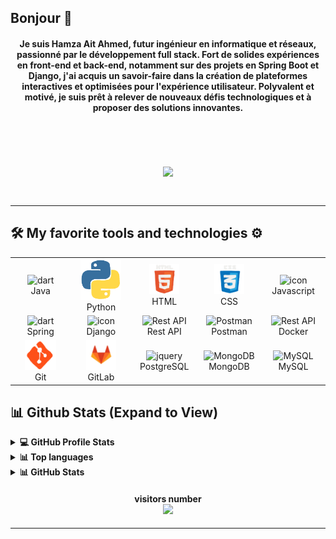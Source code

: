 ## Bonjour 👋

<h4 align="center">Je suis Hamza Ait Ahmed, futur ingénieur en informatique et réseaux, passionné par le développement full stack. Fort de solides expériences en front-end et back-end, notamment sur des projets en Spring Boot et Django, j'ai acquis un savoir-faire dans la création de plateformes interactives et optimisées pour l'expérience utilisateur. Polyvalent et motivé, je suis prêt à relever de nouveaux défis technologiques et à proposer des solutions innovantes.</h4>
<br>

<h1 align="center"><img src="https://github-profile-summary-cards.vercel.app/api/cards/profile-details?username=HamzaAitAhmed&theme=github_dark" /><h1/>

<hr/>

## 🛠️ My favorite tools and technologies ⚙️

<table align="center">
  <tr>
    <td align="center" width="96">
      <img src="https://techstack-generator.vercel.app/java-icon.svg" width="48" height="48" alt="dart" />
      <br>Java
    </td>
    <td align="center" width="96">
      <img src="logos/python.gif" alt="icon" width="65" height="65" />
      <br>Python
    </td>
    <td align="center"  width="96">
      <img src="logos/html.gif" width="48" height="48" alt="HTML" />
      <br>HTML
    </td>
    <td align="center" width="96">
      <img src="logos/css.gif" width="48" height="48" alt="css" />
      <br>CSS
    </td>
    <td align="center" width="96">
      <img src="https://techstack-generator.vercel.app/js-icon.svg" alt="icon" width="65" height="65" />
      <br>Javascript
    </td>
  </tr>
  <tr>
    <td align="center" width="96">
      <img src="https://www.edc4it.com/images/thumbs/spring.gif" width="48" height="48" alt="dart" />
      <br>Spring
    </td>
    <td align="center" width="96">
      <img src="https://techstack-generator.vercel.app/django-icon.svg" alt="icon" width="65" height="65" />
      <br>Django
    </td>
    <td align="center" width="96">
      <img src="https://techstack-generator.vercel.app/restapi-icon.svg" width="65" height="65" alt="Rest API" />
      <br>Rest API
    </td>
    <td align="center" width="96">
      <img src="https://skillicons.dev/icons?i=postman" width="48" height="48" alt="Postman" />
      <br>Postman
    </td>
    <td align="center" width="96">
      <img src="https://techstack-generator.vercel.app/docker-icon.svg" width="65" height="65" alt="Rest API" />
      <br>Docker
    </td>    
  </tr>
  <tr>
    <td align="center" width="96">
      <img src="logos/git.gif" width="50" height="48" alt="Git" />
      <br>Git
    </td>
    <td align="center"  width="96">
      <img src="logos/gitlab.gif" width="48" height="48" alt="GitLab" />
      <br>GitLab
    </td>
    <td align="center" width="96">
      <img src="https://skillicons.dev/icons?i=postgres" width="48" height="48" alt="jquery" />
      <br>PostgreSQL
    </td>
    <td align="center" width="96">
      <img src="https://skillicons.dev/icons?i=mongodb" width="48" height="48" alt="MongoDB" />
      <br>MongoDB
    </td>
    <td align="center" width="96">
      <img src="https://techstack-generator.vercel.app/mysql-icon.svg" width="65" height="65" alt="MySQL" />
      <br>MySQL
    </td>
<!--   </tr> -->
<!--   <tr> -->
<!--     <td align="center" width="96">
      <img src="https://skillicons.dev/icons?i=dotnet" width="48" height="48" alt="ASP.NET Core" />
      <br>ASP.NET
    </td> -->
    
<!--     <td align="center" width="96">
      <img src="https://skillicons.dev/icons?i=redis" width="48" height="48" alt="Redis" />
      <br>Redis
    </td> -->
    
<!--     <td align="center" width="96">
      <img src="logos/swagger.png" width="65" height="65" alt="Swagger" />
      <br>Swagger
    </td> -->
  </tr>
<!--   <tr> -->
<!--   <td align="center" width="96">
      <img src="https://skillicons.dev/icons?i=vscode" width="48" height="48" alt="VS Code" />
      <br>VS Code
    </td>
    <td align="center" width="96">
      <img src="https://skillicons.dev/icons?i=figma" width="48" height="48" alt="Figma" />
      <br>Figma
    </td>
    <td align="center" width="96">
      <img src="https://skillicons.dev/icons?i=photoshop" width="48" height="48" alt="Photoshop" />
      <br>Photoshop
    </td>
    <td align="center" width="96">
      <img src="https://skillicons.dev/icons?i=illustrator" width="48" height="48" alt="Illustrator" />
      <br>Illustrator
    </td>
    <td align="center" width="96">
      <img src="logos/canva.png" width="48" height="48" alt="Adobe XD" />
      <br>Canva
    </td>
    </tr> -->
</table>

## 📊 Github Stats (Expand to View) 


<details> 
  <summary><b>💻 GitHub Profile Stats</b></summary>
  <br/>
  <p align="center">
    <a href="https://github.com/anuraghazra/github-readme-stats"><img alt="Hamza AitAhmed Github Stats" src="https://github-readme-stats.vercel.app/api?username=HamzaAitAhmed&show_icons=true&count_private=true&theme=algolia" height="192px"/></a>
<br/>
  </p>
</details>

<details> 
  <summary><b> 📊 Top languages </b></summary>
  <br/>
  <p align="center">
    &nbsp;
	  <img src="https://github-profile-summary-cards.vercel.app/api/cards/repos-per-language?username=HamzaAitAhmed&theme=github_dark" />
    <img src="https://github-profile-summary-cards.vercel.app/api/cards/most-commit-language?username=HamzaAitAhmed&theme=github_dark" />
<br/>
</p>
</details>

<details> 
  <summary><b>📊 GitHub Stats</b></summary>
  <br/>
  <p align="center">
    <img alt="GitHub Stats" src="https://github-profile-summary-cards.vercel.app/api/cards/stats?username=HamzaAitAhmed&theme=github_dark" height="192px"/>
  </p>
</details>


<h4 align="center">visitors number <br> <img src="https://komarev.com/ghpvc/?username=HamzaAitahmed&color=brightgreen">  </h4>

<hr/>
